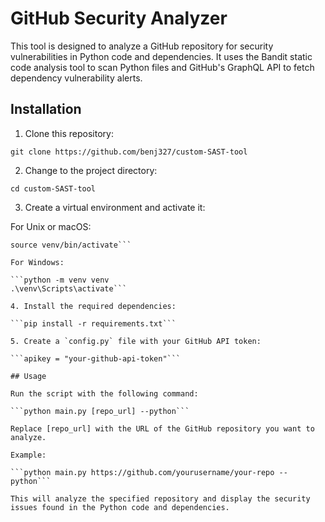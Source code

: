 # GitHub Security Analyzer

This tool is designed to analyze a GitHub repository for security vulnerabilities in Python code and dependencies. It uses the Bandit static code analysis tool to scan Python files and GitHub's GraphQL API to fetch dependency vulnerability alerts.

## Installation

1. Clone this repository:

```git clone https://github.com/benj327/custom-SAST-tool```

2. Change to the project directory:

```cd custom-SAST-tool```

3. Create a virtual environment and activate it:

For Unix or macOS:

```python3 -m venv venv
source venv/bin/activate```

For Windows:

```python -m venv venv
.\venv\Scripts\activate```

4. Install the required dependencies:

```pip install -r requirements.txt```

5. Create a `config.py` file with your GitHub API token:

```apikey = "your-github-api-token"```

## Usage

Run the script with the following command:

```python main.py [repo_url] --python```

Replace [repo_url] with the URL of the GitHub repository you want to analyze.

Example:

```python main.py https://github.com/yourusername/your-repo --python```

This will analyze the specified repository and display the security issues found in the Python code and dependencies.
